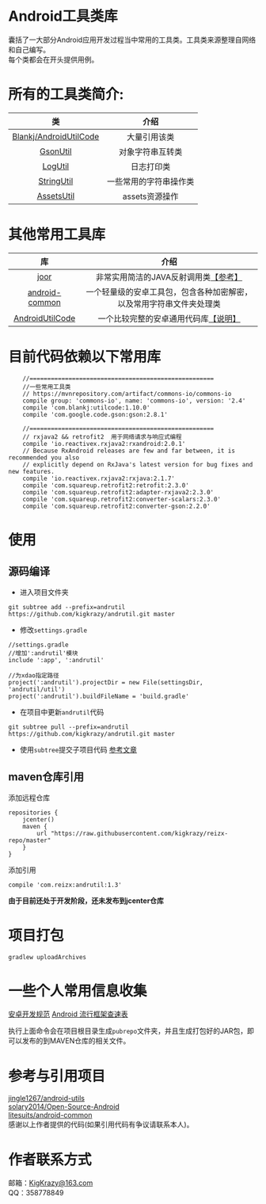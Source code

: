 # Android工具类库
囊括了一大部分Android应用开发过程当中常用的工具类。工具类来源整理自网络和自己编写。  
每个类都会在开头提供用例。

# 所有的工具类简介:
| 类 | 介绍 | 
|:-----:|:-----:|
|[Blankj/AndroidUtilCode][7]|大量引用该类|
|[GsonUtil][1]|对象字符串互转类|
|[LogUtil][2]|日志打印类|
|[StringUtil][4]|一些常用的字符串操作类|
|[AssetsUtil][6]|assets资源操作|

# 其他常用工具库
| 库 | 介绍 | 
|:-----:|:-----:|
|[joor][1001]|非常实用简洁的JAVA反射调用类[【参考】][1002]|
|[android-common][1003]|一个轻量级的安卓工具包，包含各种加密解密，以及常用字符串文件夹处理类|
|[AndroidUtilCode][1004]|一个比较完整的安卓通用代码库[【说明】][1005]|

# 目前代码依赖以下常用库
```
    //====================================================
    //一些常用工具类
    // https://mvnrepository.com/artifact/commons-io/commons-io
    compile group: 'commons-io', name: 'commons-io', version: '2.4'
    compile 'com.blankj:utilcode:1.10.0'
    compile 'com.google.code.gson:gson:2.8.1'

    //====================================================
    // rxjava2 && retrofit2  用于网络请求与响应式编程
    compile 'io.reactivex.rxjava2:rxandroid:2.0.1'
    // Because RxAndroid releases are few and far between, it is recommended you also
    // explicitly depend on RxJava's latest version for bug fixes and new features.
    compile 'io.reactivex.rxjava2:rxjava:2.1.7'
    compile 'com.squareup.retrofit2:retrofit:2.3.0'
    compile 'com.squareup.retrofit2:adapter-rxjava2:2.3.0'
    compile 'com.squareup.retrofit2:converter-scalars:2.3.0'
    compile 'com.squareup.retrofit2:converter-gson:2.2.0'
```

# 使用
## 源码编译
* 进入项目文件夹
```
git subtree add --prefix=andrutil https://github.com/kigkrazy/andrutil.git master
```

* 修改`settings.gradle`
```
//settings.gradle
//增加':andrutil'模块
include ':app', ':andrutil'

//为xdao指定路径
project(':andrutil').projectDir = new File(settingsDir, 'andrutil/util')
project(':andrutil').buildFileName = 'build.gradle'
```

* 在项目中更新`andrutil`代码
```
git subtree pull --prefix=andrutil https://github.com/kigkrazy/andrutil.git master
```

* 使用`subtree`提交子项目代码
[参考文章](https://segmentfault.com/a/1190000003969060)
## maven仓库引用
添加远程仓库
```
repositories {  
    jcenter()  
    maven { 
        url "https://raw.githubusercontent.com/kigkrazy/reizx-repo/master" 
    }  
}  
```
添加引用
```
compile 'com.reizx:andrutil:1.3'
```


**由于目前还处于开发阶段，还未发布到jcenter仓库**

# 项目打包
```
gradlew uploadArchives
```
# 一些个人常用信息收集
[安卓开发规范](https://github.com/Blankj/AndroidStandardDevelop#5-%E8%B5%84%E6%BA%90%E6%96%87%E4%BB%B6%E8%A7%84%E8%8C%83)
[Android 流行框架查速表](https://www.ctolib.com/cheatsheets-Android-ch.html)


执行上面命令会在项目根目录生成`pubrepo`文件夹，并且生成打包好的JAR包，即可以发布的到MAVEN仓库的相关文件。
# 参考与引用项目
[jingle1267/android-utils](https://github.com/jingle1267/android-utils)  
[solary2014/Open-Source-Android](https://github.com/solary2014/Open-Source-Android)  
[litesuits/android-common](https://github.com/litesuits/android-common)  
感谢以上作者提供的代码(如果引用代码有争议请联系本人)。

# 作者联系方式
邮箱：KigKrazy@163.com  
QQ：358778849

[1]: https://github.com/kigkrazy/andrutil/blob/master/util/src/main/java/com/reizx/andrutil/GsonUtils.java
[2]: https://github.com/kigkrazy/andrutil/blob/master/util/src/main/java/com/reizx/andrutil/LogUtils.java
[4]: https://github.com/kigkrazy/andrutil/blob/master/util/src/main/java/com/reizx/andrutil/StringUtils.java
[5]: https://github.com/kigkrazy/andrutil/blob/master/doc/README.md
[6]: https://github.com/kigkrazy/andrutil/blob/master/util/src/main/java/com/reizx/andrutil/AssetsUtil.java
[7]: https://github.com/Blankj/AndroidUtilCode

[1001]: https://github.com/jOOQ/jOOR
[1002]: https://github.com/hl85/openq-blog/blob/75e5a267323e5c84188b2a3199799dab995d43de/posts/joor-source-code-analysis.md
[1003]: https://github.com/litesuits/android-common
[1004]: https://github.com/Blankj/AndroidUtilCode
[1005]: https://github.com/Blankj/AndroidUtilCode/blob/master/utilcode/README-CN.md

